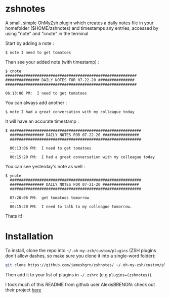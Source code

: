 # zshnotes
A small, simple OhMyZsh plugin which creates a daily notes file in your homefolder ($HOME/zshnotes) and timestamps any entries, accessed by using "note" and "cnote" in the terminal

Start by adding a note :

    $ note I need to get tomatoes

Then see your added note (with timestamp) :

    $ cnote
    ##########################################################
    ############### DAILY NOTES FOR 07-22-20 ################
    ##########################################################

    06:13:06 PM:  I need to get tomatoes

    

You can always add another :

    $ note I had a great conversation with my colleague today

    

It will have an accurate timestamp :

    $ ##########################################################
      ############### DAILY NOTES FOR 07-22-20 ################
      ##########################################################

      06:13:06 PM:  I need to get tomatoes
      --
      06:15:20 PM:  I had a great conversation with my colleague today
      

You can see yesterday's note as well :
    
    $ ynote
      ##########################################################
      ############### DAILY NOTES FOR 07-21-20 ################
      ##########################################################

      07:20:06 PM:  get tomatoes tomorrow
      --
      06:15:20 PM:  I need to talk to my colleague tomorrow.
    
  

Thats it! 

# Installation

To install, clone the repo into `~/.oh-my-zsh/custom/plugins` (ZSH plugins don't allow dashes, so make sure you clone it into a single-word folder):
``` bash
git clone https://github.com/jameshgrn/zshnotes/ ~/.oh-my-zsh/custom/plugins/zshnotes
```

Then add it to your list of plugins in `~/.zshrc` (e.g `plugins=(zshnotes)`).

I took much of this README from github user AlexisBRENON: check out their project [here](https://github.com/AlexisBRENON/oh-my-zsh-reminder)
